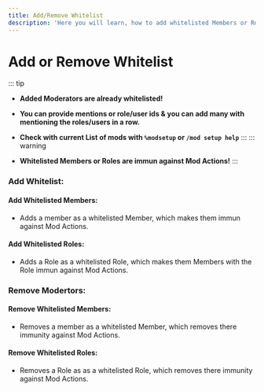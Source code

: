 ```yaml
---
title: Add/Remove Whitelist
description: 'Here you will learn, how to add whitelisted Members or Roles'
---
```

# Add or Remove Whitelist

::: tip
- **Added Moderators are already whitelisted!**

- **You can provide mentions or role/user ids & you can add many with mentioning the roles/users in a row.**
-  **Check with current List of mods with `%modsetup` or `/mod setup help`** 
:::
::: warning
- **Whitelisted Members or Roles are immun against Mod Actions!**
:::

### Add Whitelist:
#### Add Whitelisted Members:
- Adds a member as a whitelisted Member, which makes them immun against Mod Actions.
<command message = "%wlist adduser <@user>" slash = "/mod whitelist addusers [user]" description="Adds a member as a whitelisted Member, which makes them immun against Mod Actions."  permissions = "ADMINISTRATOR"/>

#### Add Whitelisted Roles:
- Adds a Role as a whitelisted Role, which makes them Members with the Role immun against Mod Actions.
<command message = "%wlist addrole <@role>" slash = "/mod whitelist addroles [role]" description="Adds a Role as a whitelisted Role, which makes them Members with the Role immun against Mod Actions."  permissions = "ADMINISTRATOR"/>

### Remove Modertors:
#### Remove Whitelisted Members:
- Removes a member as a whitelisted Member, which removes there immunity against Mod Actions.
<command message = "%wlist removeuser <@user>" slash = "/mod whitelist removeusers [user]" description="Removes a member as a whitelisted Member, which removes there immunity against Mod Actions."  permissions = "ADMINISTRATOR"/>

#### Remove Whitelisted Roles:
- Removes a Role as as a whitelisted Role, which removes there immunity against Mod Actions.
<command message = "%wlist removerole <@role>" slash = "/mod whitelist removeroles [role]" description="Removes a Role as as a whitelisted Role, which removes there immunity against Mod Actions."  permissions = "ADMINISTRATOR"/>